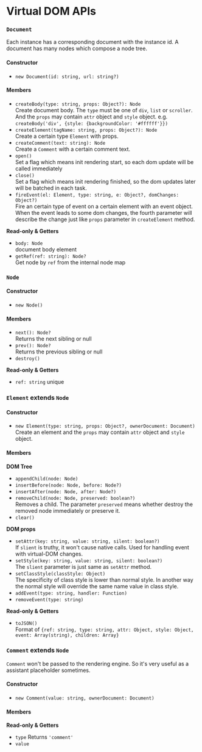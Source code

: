 # Virtual DOM APIs

### `Document`

Each instance has a corresponding document with the instance id. A document has many nodes which compose a node tree.

#### Constructor

* `new Document(id: string, url: string?)`

#### Members

* `createBody(type: string, props: Object?): Node`  
Create document body. The `type` must be one of `div`, `list` or `scroller`. And the `props` may contain `attr` object and `style` object. e.g. `createBody('div', {style: {backgroundColor: '#ffffff'}})`
* `createElement(tagName: string, props: Object?): Node`  
Create a certain type `Element` with props.
* `createComment(text: string): Node`  
Create a `Comment` with a certain comment text.
* `open()`  
Set a flag which means init rendering start, so each dom update will be called immediately
* `close()`  
Set a flag which means init rendering finished, so the dom updates later will be batched in each task.
* `fireEvent(el: Element, type: string, e: Object?, domChanges: Object?)`  
Fire an certain type of event on a certain element with an event object. When the event leads to some dom changes, the fourth parameter will describe the change just like `props` parameter in `createElement` method.

**Read-only & Getters**

* `body: Node`  
document body element
* `getRef(ref: string): Node?`  
Get node by `ref` from the internal node map

### `Node`

#### Constructor

* `new Node()`

#### Members

* `next(): Node?`  
Returns the next sibling or null
* `prev(): Node?`  
Returns the previous sibling or null
* `destroy()`

**Read-only & Getters**

* `ref: string` unique

### `Element` extends `Node`

#### Constructor

* `new Element(type: string, props: Object?, ownerDocument: Document)`  
Create an element and the `props` may contain `attr` object and `style` object.

#### Members

**DOM Tree**

* `appendChild(node: Node)`
* `insertBefore(node: Node, before: Node?)`
* `insertAfter(node: Node, after: Node?)`
* `removeChild(node: Node, preserved: boolean?)`  
Removes a child. The parameter `preserved` means whether destroy the removed node immediately or preserve it.
* `clear()`

**DOM props**

* `setAttr(key: string, value: string, silent: boolean?)`  
If `slient` is truthy, it won't cause native calls. Used for handling event with virtual-DOM changes.
* `setStyle(key: string, value: string, silent: boolean?)`  
The `slient` parameter is just same as `setAttr` method.
* `setClassStyle(classStyle: Object)`  
The specificity of class style is lower than normal style. In another way the normal style will override the same name value in class style.
* `addEvent(type: string, handler: Function)`
* `removeEvent(type: string)`

**Read-only & Getters**

* `toJSON()`  
Format of `{ref: string, type: string, attr: Object, style: Object, event: Array(string), children: Array}`

### `Comment` extends `Node`

`Comment` won't be passed to the rendering engine. So it's very useful as a assistant placeholder sometimes.

#### Constructor

* `new Comment(value: string, ownerDocument: Document)`

#### Members

**Read-only & Getters**

* `type` Returns `'comment'`
* `value`
